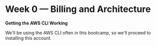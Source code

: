 # Week 0 — Billing and Architecture

**Getting the AWS CLI Working**

We'll be using the AWS CLI often in this bootcamp, so we'll proceed to installing this account.
